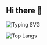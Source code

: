 ## Hi there 👋

<!--
**Crazy-A2/Crazy-A2** is a ✨ _special_ ✨ repository because its `README.md` (this file) appears on your GitHub profile.

Here are some ideas to get you started:

- 🔭 I’m currently working on ...
- 🌱 I’m currently learning ...
- 👯 I’m looking to collaborate on ...
- 🤔 I’m looking for help with ...
- 💬 Ask me about ...
- 📫 How to reach me: ...
- 😄 Pronouns: ...
- ⚡ Fun fact: ...
-->

![Typing SVG](https://readme-typing-svg.demolab.com/?lines=我+是+一+个+业+余+代+码+爱+好+者;Second+line+of+text)

![Top Langs](https://github-readme-stats.vercel.app/api/top-langs/?username=Crazy-A2)
